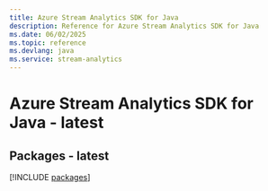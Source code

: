 ```yaml
---
title: Azure Stream Analytics SDK for Java
description: Reference for Azure Stream Analytics SDK for Java
ms.date: 06/02/2025
ms.topic: reference
ms.devlang: java
ms.service: stream-analytics
---
```

# Azure Stream Analytics SDK for Java - latest
## Packages - latest
[!INCLUDE [packages](stream-analytics-index.md)]